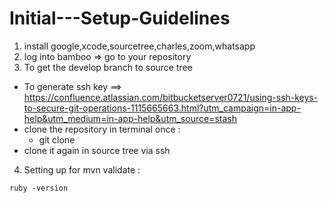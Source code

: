 # Initial---Setup-Guidelines

1) install google,xcode,sourcetree,charles,zoom,whatsapp
2) log into bamboo => go to your repository
3) To get the develop branch to source tree
  - To generate ssh key ==> https://confluence.atlassian.com/bitbucketserver0721/using-ssh-keys-to-secure-git-operations-1115665663.html?utm_campaign=in-app-help&utm_medium=in-app-help&utm_source=stash
  - clone the repository in terminal once :
      - git clone <repository url>
  - clone it again in source tree via ssh
  
 4) Setting up for mvn validate :
 
 `
 ruby -version
 `
